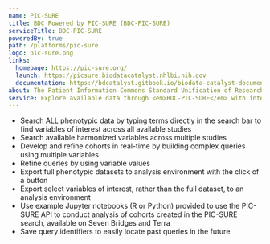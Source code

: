 ```yaml
---
name: PIC-SURE
title: BDC Powered by PIC-SURE (BDC-PIC-SURE)
serviceTitle: BDC-PIC-SURE
poweredBy: true
path: /platforms/pic-sure
logo: pic-sure.png
links:
  homepage: https://pic-sure.org/
  launch: https://picsure.biodatacatalyst.nhlbi.nih.gov
  documentation: https://bdcatalyst.gitbook.io/biodata-catalyst-documentation/explore_data/pic-sure-for-biodata-catalyst-user-guide
about: The Patient Information Commons Standard Unification of Research Elements (PIC-SURE) user interface gives  investigators the ability to search available data and conduct feasibility queries, allowing for cohorts to be built in real-time and results to be exported via the PIC-SURE API for analysis.
service: Explore available data through <em>BDC-PIC-SURE</em> with interactive search and visualizations for feasibility assessment. Use query results to create a cohort, with the ability to choose specific variables of interest to export into an analysis environment.<br/><br/><a href="https://openpicsure.biodatacatalyst.nhlbi.nih.gov/picsureui/" target="_blank">Launch Open PIC-SURE</a> (eRA login not required)*<br/><span style="font-size:80%; padding-left:0.5rem"><em>*Open PIC-SURE does not export data to analysis environments.</em></span>
---
```


- Search ALL phenotypic data by typing terms directly in the search bar to find variables of interest across all available studies
- Search available harmonized variables across multiple studies
- Develop and refine cohorts in real-time by building complex queries using multiple variables
- Refine queries by using variable values
- Export full phenotypic datasets to analysis environment with the click of a button
- Export select variables of interest, rather than the full dataset, to an analysis environment
- Use example Jupyter notebooks (R or Python) provided to use the PIC-SURE API to conduct analysis of cohorts created in the PIC-SURE search, available on Seven Bridges and Terra
- Save query identifiers to easily locate past queries in the future
